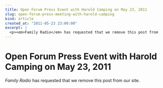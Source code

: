 ```yaml
---
title: Open Forum Press Event with Harold Camping on May 23, 2011
slug: open-forum-press-meeting-with-harold-camping
kind: article
created_at: "2011-05-23 23:00:00"
excerpt: |
  <p><em>Family Radio</em> has requested that we remove this post from our site.</p>
---
```

# Open Forum Press Event with Harold Camping on May 23, 2011

*Family Radio* has requested that we remove this post from our site.
